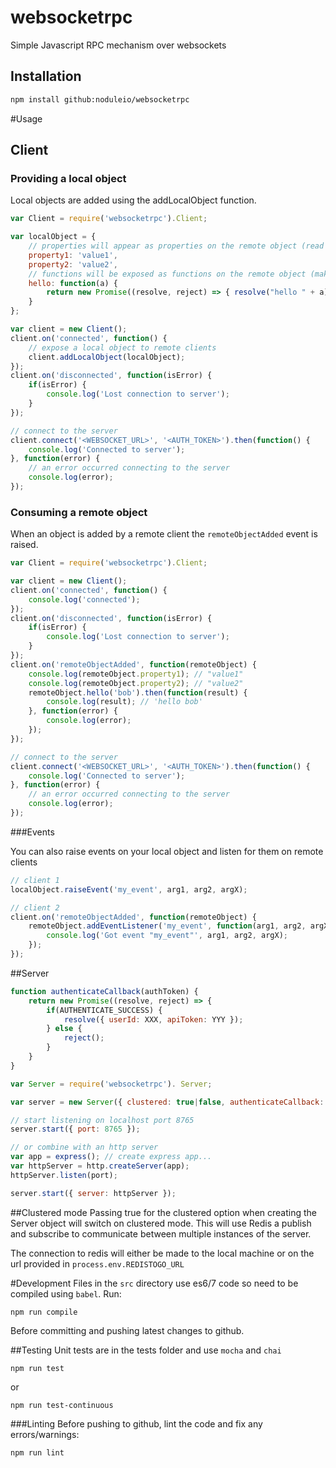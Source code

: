 # websocketrpc

Simple Javascript RPC mechanism over websockets

## Installation

```sh
npm install github:noduleio/websocketrpc
```
#Usage

## Client

### Providing a local object

Local objects are added using the addLocalObject function.

```js
var Client = require('websocketrpc').Client;

var localObject = {
	// properties will appear as properties on the remote object (read only - changing the values on the remote objects will not update the local object
	property1: 'value1',
	property2: 'value2',
	// functions will be exposed as functions on the remote object (make sure to return Promises from these function
	hello: function(a) { 
		return new Promise((resolve, reject) => { resolve("hello " + a); }); 
	}
};

var client = new Client();
client.on('connected', function() {
	// expose a local object to remote clients
	client.addLocalObject(localObject);
});
client.on('disconnected', function(isError) {
	if(isError) {
		console.log('Lost connection to server');
	}
});

// connect to the server
client.connect('<WEBSOCKET_URL>', '<AUTH_TOKEN>').then(function() {
	console.log('Connected to server');
}, function(error) {
	// an error occurred connecting to the server
	console.log(error);
});
```
### Consuming a remote object

When an object is added by a remote client the `remoteObjectAdded` event is raised.

```js
var Client = require('websocketrpc').Client;

var client = new Client();
client.on('connected', function() {
	console.log('connected');
});
client.on('disconnected', function(isError) {
	if(isError) {
		console.log('Lost connection to server');
	}
});
client.on('remoteObjectAdded', function(remoteObject) {
	console.log(remoteObject.property1); // "value1"
	console.log(remoteObject.property2); // "value2"
	remoteObject.hello('bob').then(function(result) {
		console.log(result); // 'hello bob'
	}, function(error) {
		console.log(error);
	});
});

// connect to the server
client.connect('<WEBSOCKET_URL>', '<AUTH_TOKEN>').then(function() {
	console.log('Connected to server');
}, function(error) {
	// an error occurred connecting to the server
	console.log(error);
});
```
###Events

You can also raise events on your local object and listen for them on remote clients

```js
// client 1
localObject.raiseEvent('my_event', arg1, arg2, argX);

// client 2
client.on('remoteObjectAdded', function(remoteObject) {
	remoteObject.addEventListener('my_event', function(arg1, arg2, argX) {
		console.log('Got event "my_event"', arg1, arg2, argX);
	});
});
```

##Server
```js
function authenticateCallback(authToken) {
	return new Promise((resolve, reject) => {
		if(AUTHENTICATE_SUCCESS) {
			resolve({ userId: XXX, apiToken: YYY });
		} else {
			reject();
		}
	}
}

var Server = require('websocketrpc'). Server;

var server = new Server({ clustered: true|false, authenticateCallback: authenticateCallback });

// start listening on localhost port 8765
server.start({ port: 8765 });

// or combine with an http server
var app = express(); // create express app...
var httpServer = http.createServer(app);
httpServer.listen(port);

server.start({ server: httpServer });
```

##Clustered mode
Passing true for the clustered option when creating the Server object will switch on clustered mode. This will use Redis a publish and subscribe to communicate between multiple instances of the server.

The connection to redis will either be made to the local machine or on the url provided in `process.env.REDISTOGO_URL`

#Development
Files in the `src` directory use es6/7 code so need to be compiled using `babel`. Run:

```
npm run compile
```

Before committing and pushing latest changes to github.

##Testing
Unit tests are in the tests folder and use `mocha` and `chai`

```
npm run test
```
or

```
npm run test-continuous
```
###Linting
Before pushing to github, lint the code and fix any errors/warnings:

```
npm run lint
```